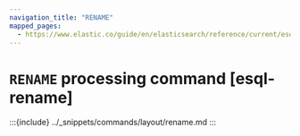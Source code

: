 ```yaml
---
navigation_title: "RENAME"
mapped_pages:
  - https://www.elastic.co/guide/en/elasticsearch/reference/current/esql-commands.html#esql-rename
---
```


# `RENAME` processing command [esql-rename]

:::{include} ../_snippets/commands/layout/rename.md
:::

